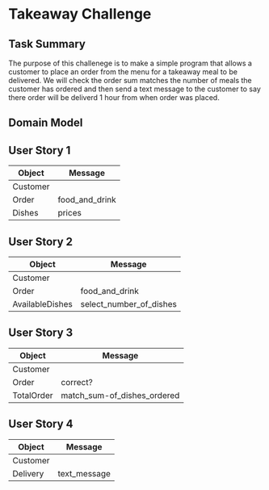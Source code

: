 Takeaway Challenge
==================

Task Summary
-------------

The purpose of this challenege is to make a simple program that allows a customer to place an order from the menu for a takeaway meal to be delivered. We will check the order sum matches the number of meals the customer has ordered and then send a text message to the customer to say there order will be deliverd 1 hour from when order was placed.

Domain Model
-------------

User Story 1
-------------


   Object  |   Message
---------- | -----------------
Customer   |
Order      | food_and_drink
Dishes     | prices

User Story 2
-------------


   Object       |   Message
--------------- | ------------------------
Customer        |
Order           | food_and_drink
AvailableDishes | select_number_of_dishes

User Story 3
-------------


   Object    |   Message
------------ | ----------------------------
Customer     |
Order        | correct?
TotalOrder   | match_sum-of_dishes_ordered

User Story 4
-------------


   Object   |   Message
----------  | --------------
Customer    |
Delivery    | text_message